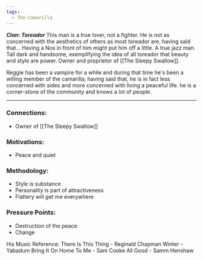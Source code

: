 ```yaml
---
tags:
  - The-Camarilla
---
```

***Clan: Toreador***
This man is a true lover, not a fighter. He is not as concerned with the aesthetics of others as most toreador are, having said that... Having a Nos in front of him might put him off a little. A true jazz man. Tall dark and handsome, exemplifying the idea of all toreador that beauty and style are power. Owner and proprietor of [[The Sleepy Swallow]].

Reggie has been a vampire for a while and during that time he's been a willing member of the camarilla; having said that, he is in fact less concerned with sides and more concerned with living a peaceful life. he is a corner-stone of the community and knows a lot of people.

---
### Connections:
* Owner of [[The Sleepy Swallow]]
### Motivations:
* Peace and quiet
### Methodology:
* Style is substance
* Personality is part of attractiveness
* Flattery will get me everywhere
### Pressure Points:
* Destruction of the peace
* Change


His Music Reference:
There Is This Thing - Reginald Chapman
Winter - Yabadum
Bring It On Home To Me - Sam Cooke
All Good - Samm Henshaw

